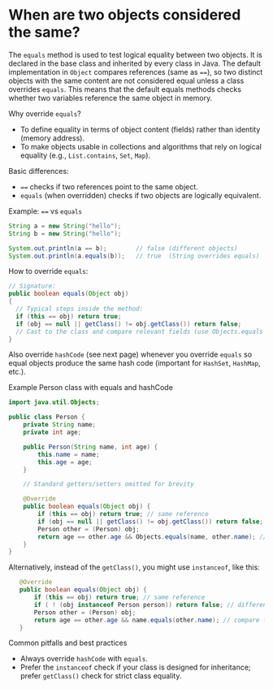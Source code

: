 # When are two objects considered the same?

The `equals` method is used to test logical equality between two objects. It is declared in the base class and inherited by every class in Java. The default implementation in `Object` compares references (same as `==`), so two distinct objects with the same content are not considered equal unless a class overrides `equals`. This means that the default equals methods checks whether two variables reference the same object in memory.

Why override `equals`?
- To define equality in terms of object content (fields) rather than identity (memory address).
- To make objects usable in collections and algorithms that rely on logical equality (e.g., `List.contains`, `Set`, `Map`).

Basic differences:
- `==` checks if two references point to the same object.
- `equals` (when overridden) checks if two objects are logically equivalent.

Example: `==` vs `equals`
```java
String a = new String("hello");
String b = new String("hello");

System.out.println(a == b);        // false (different objects)
System.out.println(a.equals(b));   // true  (String overrides equals)
```

How to override `equals`:

```java
// Signature: 
public boolean equals(Object obj)
{
  // Typical steps inside the method:
  if (this == obj) return true;
  if (obj == null || getClass() != obj.getClass()) return false;
  // Cast to the class and compare relevant fields (use Objects.equals for null-safe comparisons).
}
```

Also override `hashCode` (see next page) whenever you override `equals` so equal objects produce the same hash code (important for `HashSet`, `HashMap`, etc.).

Example Person class with equals and hashCode
```java
import java.util.Objects;

public class Person {
    private String name;
    private int age;

    public Person(String name, int age) {
        this.name = name;
        this.age = age;
    }

    // Standard getters/setters omitted for brevity

    @Override
    public boolean equals(Object obj) {
        if (this == obj) return true; // same reference
        if (obj == null || getClass() != obj.getClass()) return false; // null or different class
        Person other = (Person) obj;
        return age == other.age && Objects.equals(name, other.name); // compare fields
    }
}
```

Alternatively, instead of the `getClass()`, you might use `instanceof`, like this:

 ```java
    @Override
    public boolean equals(Object obj) {
        if (this == obj) return true; // same reference
        if ( ! (obj instanceof Person person)) return false; // different class
        Person other = (Person) obj;
        return age == other.age && name.equals(other.name); // compare fields
    }
```

Common pitfalls and best practices
- Always override `hashCode` with `equals`.
- Prefer the `instanceof` check if your class is designed for inheritance; prefer `getClass()` check for strict class equality.

